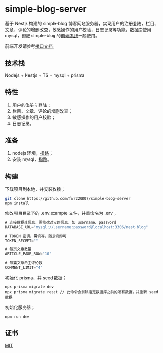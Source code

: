 # simple-blog-server
基于 Nestjs 构建的 simple-blog 博客网站服务器，实现用户的注册登陆，栏目、文章、评论的增删改查，敏感操作的用户校验，日志记录等功能，数据库使用 mysql，搭配 simple-blog 的[前端系统](https://github.com/fwr220807/simple-blog-frontend)一起使用。

前端开发请参考[接口文档](https://www.apifox.cn/apidoc/shared-c221a36e-8de4-403d-b346-ff7c928255f9)。

## 技术栈

Nodejs + Nestjs + TS + mysql + prisma

## 特性

1. 用户的注册与登陆；
2. 栏目、文章、评论的增删改查；
3. 敏感操作的用户校验；
4. 日志记录。

## 准备

1. nodejs 环境，[指路](https://nodejs.org/en/)；
2. 安装 mysql，[指路](https://www.mysql.com/)。

## 构建

下载项目到本地，并安装依赖；

```bash
git clone https://github.com/fwr220807/simple-blog-server
npm install
```

修改项目目录下的 .env.example 文件，并重命名为 .env；

```js
# 连接数据库信息，需修改对应的信息，如 username、password
DATABASE_URL="mysql://username:password@localhost:3306/nest-blog"

# TOKEN 密钥，需填写，随意填即可
TOKEN_SECRET=""

# 每页文章数量
ARTICLE_PAGE_ROW="10"

# 每篇文章的主评论数
COMMENT_LIMIT="4"
```

初始化 prisma，并 seed 数据；

```shell
npx prisma migrate dev
npx prisma migrate reset // 此命令会删除指定数据库之前的所有数据，并重新 seed 数据
```

初始化服务器；

```bash
npm run dev
```

## 证书

[MIT](https://github.com/fwr220807/simple-blog-server/blob/main/LICENSE)

